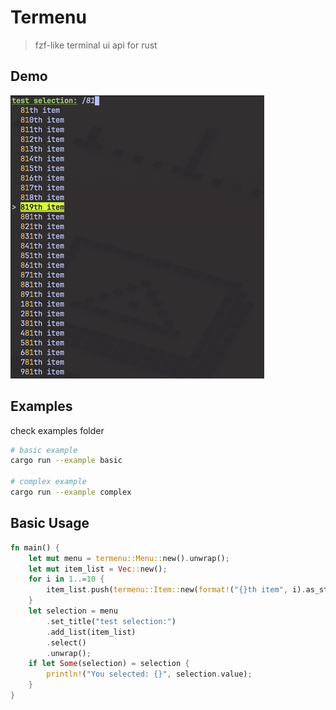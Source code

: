 # Termenu
> fzf-like terminal ui api for rust

## Demo
![demo](https://github.com/sshelll/assets/blob/master/termenu/termenu.jpg?raw=true)

## Examples

check examples folder

```bash
# basic example
cargo run --example basic

# complex example
cargo run --example complex
```

## Basic Usage

```rust
fn main() {
    let mut menu = termenu::Menu::new().unwrap();
    let mut item_list = Vec::new();
    for i in 1..=10 {
        item_list.push(termenu::Item::new(format!("{}th item", i).as_str(), i));
    }
    let selection = menu
        .set_title("test selection:")
        .add_list(item_list)
        .select()
        .unwrap();
    if let Some(selection) = selection {
        println!("You selected: {}", selection.value);
    }
}
```
